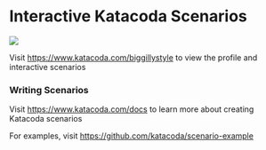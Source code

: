# Interactive Katacoda Scenarios

[![](http://shields.katacoda.com/katacoda/biggillystyle/count.svg)](https://www.katacoda.com/biggillystyle "Get your profile on Katacoda.com")

Visit https://www.katacoda.com/biggillystyle to view the profile and interactive scenarios

### Writing Scenarios
Visit https://www.katacoda.com/docs to learn more about creating Katacoda scenarios

For examples, visit https://github.com/katacoda/scenario-example
